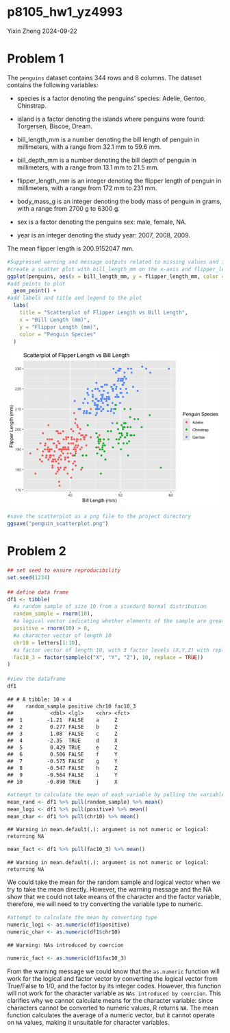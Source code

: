 p8105_hw1_yz4993
================
Yixin Zheng
2024-09-22

# Problem 1

The `penguins` dataset contains 344 rows and 8 columns. The dataset
contains the following variables:

- species is a factor denoting the penguins’ species: Adelie, Gentoo,
  Chinstrap.

- island is a factor denoting the islands where penguins were found:
  Torgersen, Biscoe, Dream.

- bill_length_mm is a number denoting the bill length of penguin in
  millimeters, with a range from 32.1 mm to 59.6 mm.

- bill_depth_mm is a number denoting the bill depth of penguin in
  millimeters, with a range from 13.1 mm to 21.5 mm.

- flipper_length_mm is an integer denoting the flipper length of penguin
  in millimeters, with a range from 172 mm to 231 mm.

- body_mass_g is an integer denoting the body mass of penguin in grams,
  with a range from 2700 g to 6300 g.

- sex is a factor denoting the penguins sex: male, female, NA.

- year is an integer denoting the study year: 2007, 2008, 2009.

The mean flipper length is 200.9152047 mm.

``` r
#Suppressed warning and message outputs related to missing values and image saving (by changing options of code chunk)
#create a scatter plot with bill_length_mm on the x-axis and flipper_length_mm on the y-axis, color points based on species
ggplot(penguins, aes(x = bill_length_mm, y = flipper_length_mm, color = species)) +
#add points to plot
  geom_point() + 
#add labels and title and legend to the plot
  labs(
    title = "Scatterplot of Flipper Length vs Bill Length",
    x = "Bill Length (mm)",
    y = "Flipper Length (mm)",
    color = "Penguin Species"
  )
```

![](p8105_hw1_yz4993_files/figure-gfm/1.3%20scatter%20plot-1.png)<!-- -->

``` r
#save the scatterplot as a png file to the project directory
ggsave("penguin_scatterplot.png") 
```

# Problem 2

``` r
## set seed to ensure reproducibility
set.seed(1234)

## define data frame
df1 <- tibble(
  #a random sample of size 10 from a standard Normal distribution
  random_sample = rnorm(10),
  #a logical vector indicating whether elements of the sample are greater than 0
  positive = rnorm(10) > 0,
  #a character vector of length 10
  chr10 = letters[1:10],
  #a factor vector of length 10, with 3 factor levels (X,Y,Z) with replacement
  fac10_3 = factor(sample(c("X", "Y", "Z"), 10, replace = TRUE))
)

#view the dataframe
df1
```

    ## # A tibble: 10 × 4
    ##    random_sample positive chr10 fac10_3
    ##            <dbl> <lgl>    <chr> <fct>  
    ##  1        -1.21  FALSE    a     Z      
    ##  2         0.277 FALSE    b     Z      
    ##  3         1.08  FALSE    c     Z      
    ##  4        -2.35  TRUE     d     X      
    ##  5         0.429 TRUE     e     Z      
    ##  6         0.506 FALSE    f     Y      
    ##  7        -0.575 FALSE    g     Y      
    ##  8        -0.547 FALSE    h     Z      
    ##  9        -0.564 FALSE    i     Y      
    ## 10        -0.890 TRUE     j     X

``` r
#attempt to calculate the mean of each variable by pulling the variable out of the dataframe
mean_rand <- df1 %>% pull(random_sample) %>% mean()
mean_logi <- df1 %>% pull(positive) %>% mean()
mean_char <- df1 %>% pull(chr10) %>% mean()       
```

    ## Warning in mean.default(.): argument is not numeric or logical: returning NA

``` r
mean_fact <- df1 %>% pull(fac10_3) %>% mean()
```

    ## Warning in mean.default(.): argument is not numeric or logical: returning NA

We could take the mean for the random sample and logical vector when we
try to take the mean directly. However, the warning message and the NA
show that we could not take means of the character and the factor
variable, therefore, we will need to try converting the variable type to
numeric.

``` r
#attempt to calculate the mean by converting type
numeric_logi <- as.numeric(df1$positive) 
numeric_char <- as.numeric(df1$chr10)              
```

    ## Warning: NAs introduced by coercion

``` r
numeric_fact <- as.numeric(df1$fac10_3)
```

From the warning message we could know that the `as.numeric` function
will work for the logical and factor vector by converting the logical
vector from True/False to 1/0, and the factor by its integer codes.
However, this function will not work for the character variable as
`NAs introduced by coercion`. This clarifies why we cannot calculate
means for the character variable: since characters cannot be converted
to numeric values, R returns `NA`. The mean function calculates the
average of a numeric vector, but it cannot operate on `NA` values,
making it unsuitable for character variables.
